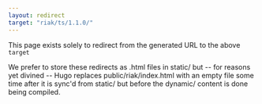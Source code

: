 ```yaml
---
layout: redirect
target: "riak/ts/1.1.0/"
---
```


This page exists solely to redirect from the generated URL to the above `target`

We prefer to store these redirects as .html files in static/ but -- for reasons
yet divined -- Hugo replaces public/riak/index.html with an empty file some time
after it is sync'd from static/ but before the dynamic/ content is done being
compiled.
